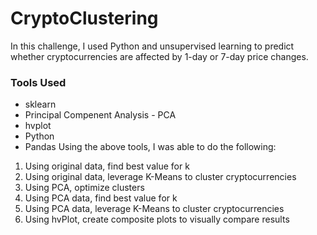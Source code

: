 # CryptoClustering
In this challenge, I used Python and unsupervised learning to predict whether cryptocurrencies are affected by 1-day or 7-day price changes.
### Tools Used
* sklearn
* Principal Compenent Analysis - PCA
* hvplot
* Python
* Pandas
Using the above tools, I was able to do the following:
1. Using original data, find best value for k
2. Using original data, leverage K-Means to cluster cryptocurrencies
3. Using PCA, optimize clusters
4. Using PCA data, find best value for k
5. Using PCA data, leverage K-Means to cluster cryptocurrencies
6. Using hvPlot, create composite plots to visually compare results
